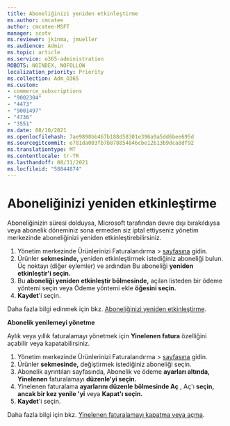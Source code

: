 ```yaml
---
title: Aboneliğinizi yeniden etkinleştirme
ms.author: cmcatee
author: cmcatee-MSFT
manager: scotv
ms.reviewer: jkinma, jmueller
ms.audience: Admin
ms.topic: article
ms.service: o365-administration
ROBOTS: NOINDEX, NOFOLLOW
localization_priority: Priority
ms.collection: Adm_O365
ms.custom:
- commerce_subscriptions
- "9002304"
- "4473"
- "9001497"
- "4736"
- "3551"
ms.date: 08/10/2021
ms.openlocfilehash: 7ae9898bb467b188d58301e396a9a5dd6bee695d
ms.sourcegitcommit: e781da003fb7b878854846cbe12b13b9dca8df92
ms.translationtype: MT
ms.contentlocale: tr-TR
ms.lasthandoff: 08/31/2021
ms.locfileid: "58844874"
---
```

# <a name="reactivate-your-subscription"></a>Aboneliğinizi yeniden etkinleştirme

Aboneliğinizin süresi dolduysa, Microsoft tarafından devre dışı bırakıldıysa veya abonelik döneminiz sona ermeden siz iptal ettiyseniz yönetim merkezinde aboneliğinizi yeniden etkinleştirebilirsiniz.

1. Yönetim merkezinde Ürünlerinizi Faturalandırma   >  [sayfasına](https://go.microsoft.com/fwlink/p/?linkid=842054) gidin.
2. Ürünler **sekmesinde,** yeniden etkinleştirmek istediğiniz aboneliği bulun. Üç noktayı (diğer eylemler) ve ardından Bu aboneliği **yeniden etkinleştir'i seçin.**
3. Bu **aboneliği yeniden etkinleştir bölmesinde,** açılan listeden bir ödeme yöntemi seçin veya Ödeme yöntemi ekle **öğesini seçin.**
4. **Kaydet**'i seçin.

Daha fazla bilgi edinmek için bkz. [Aboneliğinizi yeniden etkinleştirme](https://docs.microsoft.com/microsoft-365/commerce/subscriptions/reactivate-your-subscription).

**Abonelik yenilemeyi yönetme**

Aylık veya yıllık faturalamayı yönetmek için **Yinelenen fatura** özelliğini açabilir veya kapatabilirsiniz.

1. Yönetim merkezinde Ürünlerinizi Faturalandırma   >  [sayfasına](https://go.microsoft.com/fwlink/p/?linkid=842054) gidin.
2. Ürünler **sekmesinde,** değiştirmek istediğiniz aboneliği seçin.
3. Abonelik ayrıntıları sayfasında, Abonelik ve ödeme **ayarları altında, Yinelenen** faturalamayı **düzenle'yi seçin.**
4. Yinelenen faturalama **ayarlarını düzenle bölmesinde Aç** , Aç'ı **seçin, ancak bir kez yenile 'yi** veya **Kapat'ı seçin.** 
5. **Kaydet**'i seçin.

Daha fazla bilgi için bkz. [Yinelenen faturalamayı kapatma veya açma](https://docs.microsoft.com/microsoft-365/commerce/subscriptions/renew-your-subscription#turn-recurring-billing-off-or-on).